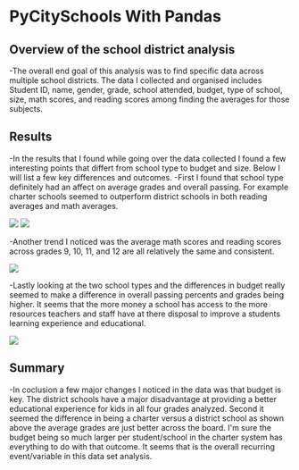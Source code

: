 # PyCitySchools With Pandas

## Overview of the school district analysis
  -The overall end goal of this analysis was to find specific data across multiple school districts. The data I collected and organised includes Student ID, name, gender, grade, school attended, budget, type of school, size, math scores, and reading scores among finding the averages for those subjects. 
     
## Results
  -In the results that I found while going over the data collected I found a few interesting points that differt from school type to budget and size. Below I will list a few key differences and outcomes. 
  -First I found that school type definitely had an affect on average grades and overall passing. For example charter schools seemed to outperform district schools in both reading averages and math averages.
  
  ![](Charter_Scores.png)
  ![](District_Scores)
  
  -Another trend I noticed was the average math scores and reading scores across grades 9, 10, 11, and 12 are all relatively the same and consistent. 
  
  ![](Grades_Scores)
  
  -Lastly looking at the two school types and the differences in budget really seemed to make a difference in overall passing percents and grades being higher. It seems that the more money a school has access to the more resources teachers and staff have at there disposal to improve a students learning experience and educational. 
  
  ![](Budget_Per_School.png)
  
## Summary
  -In coclusion a few major changes I noticed in the data was that budget is key. The district schools have a major disadvantage at providing a better educational experience for kids in all four grades analyzed. Second it seemed the difference in being a charter versus a district school as shown above the average grades are just better across the board. I'm sure the budget being so much larger per student/school in the charter system has everything to do with that outcome. It seems that is the overall recurring event/variable in this data set analysis. 
